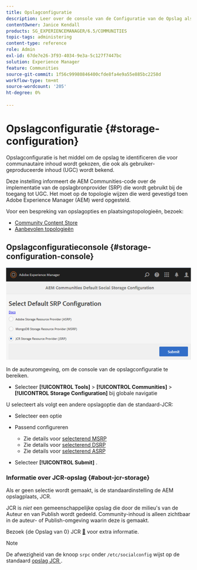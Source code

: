 ```yaml
---
title: Opslagconfiguratie
description: Leer over de console van de Configuratie van de Opslag als middel om de opslag te identificeren die voor communautaire inhoud wordt gekozen, die ook als gebruiker-geproduceerde inhoud wordt bekend.
contentOwner: Janice Kendall
products: SG_EXPERIENCEMANAGER/6.5/COMMUNITIES
topic-tags: administering
content-type: reference
role: Admin
exl-id: 67de7e26-3f93-4034-9e3a-5c127f7447bc
solution: Experience Manager
feature: Communities
source-git-commit: 1f56c99980846400cfde8fa4e9a55e885bc2258d
workflow-type: tm+mt
source-wordcount: '205'
ht-degree: 0%

---
```


# Opslagconfiguratie {#storage-configuration}

Opslagconfiguratie is het middel om de opslag te identificeren die voor communautaire inhoud wordt gekozen, die ook als gebruiker-geproduceerde inhoud (UGC) wordt bekend.

Deze instelling informeert de AEM Communities-code over de implementatie van de opslagbronprovider (SRP) die wordt gebruikt bij de toegang tot UGC. Het moet op de topologie wijzen die werd gevestigd toen Adobe Experience Manager (AEM) werd opgesteld.

Voor een bespreking van opslagopties en plaatsingstopologieën, bezoek:

* [Community Content Store](working-with-srp.md)
* [Aanbevolen topologieën](topologies.md)

## Opslagconfiguratieconsole {#storage-configuration-console}

![ jsrp-configuration ](assets/jsrp-configuration.png)

In de auteuromgeving, om de console van de opslagconfiguratie te bereiken.

* Selecteer **[!UICONTROL Tools]** > **[!UICONTROL Communities]** > **[!UICONTROL Storage Configuration]** bij globale navigatie

U selecteert als volgt een andere opslagoptie dan de standaard-JCR:

* Selecteer een optie
* Passend configureren

   * Zie details voor [ selecterend MSRP ](msrp.md#select-msrp)
   * Zie details voor [ selecterend DSRP ](dsrp.md#select-dsrp)
   * Zie details voor [ selecterend ASRP ](asrp.md#select-asrp)

* Selecteer **[!UICONTROL Submit]** .

### Informatie over JCR-opslag {#about-jcr-storage}

Als er geen selectie wordt gemaakt, is de standaardinstelling de AEM opslagplaats, JCR.

JCR is *niet* een gemeenschappelijke opslag die door de milieu&#39;s van de Auteur en van Publish wordt gedeeld. Community-inhoud is alleen zichtbaar in de auteur- of Publish-omgeving waarin deze is gemaakt.

Bezoek {de Opslag van 0} JCR [&#128279;](jsrp.md) voor extra informatie.

>[!NOTE]
>
>De afwezigheid van de knoop `srpc` onder `/etc/socialconfig` wijst op de standaard [ opslag JCR ](jsrp.md).
